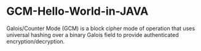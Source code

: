 # GCM-Hello-World-in-JAVA

Galois/Counter Mode (GCM) is a block cipher mode of operation that uses universal hashing over a binary Galois field to provide authenticated encryption/decryption.
